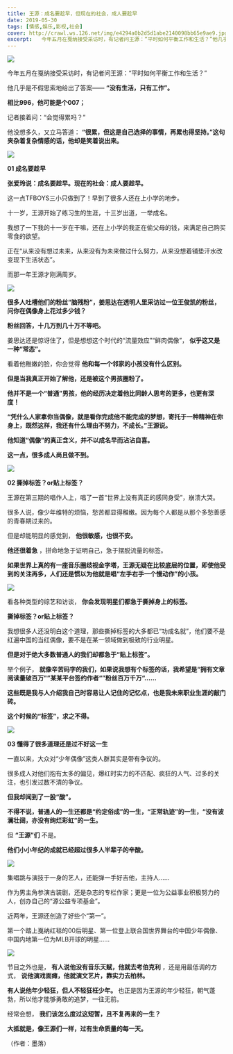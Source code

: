 ```yaml
---
title: 王源：成名要趁早，但现在的社会，成人要趁早
date: 2019-05-30
tags: [情感,娱乐,影视,社会]
cover: http://crawl.ws.126.net/img/e4294a0b2d5d1abe2140098bb65e9ae9.jpg
excerpt:   今年五月在戛纳接受采访时，有记者问王源：“平时如何平衡工作和生活？”他几乎是不假思索地给出
---
```

![](http://crawl.ws.126.net/img/e4294a0b2d5d1abe2140098bb65e9ae9.jpg)  

今年五月在戛纳接受采访时，有记者问王源：“平时如何平衡工作和生活？”

他几乎是不假思索地给出了答案—— **“没有生活，只有工作”。**

**相比996，他可能是个007；**

记者接着问：“会觉得累吗？”

他没想多久，又立马答道： **“很累，但这是自己选择的事情，再累也得坚持。”这句夹杂着复杂情感的话，他却是笑着说出来。**

![](http://crawl.ws.126.net/img/24772a8a554a04f634853df1b4798fd3.jpg)  

**01 成名要趁早**

**张爱玲说：成名要趁早。现在的社会：成人要趁早。**

这一点TFBOYS三小只做到了！早到了很多人还在上小学的地步。

十一岁，王源开始了练习生的生涯，十三岁出道，一举成名。

我想了一下我的十一岁在干嘛，还在上小学的我正在偷父母的钱，来满足自己购买零食的欲望。

正在“从来没有想过未来，从来没有为未来做过什么努力，从来没想着铺垫汗水改变现下生活状态”。

而那一年王源才刚满周岁。

![](http://crawl.ws.126.net/img/b4ab62ca8a954624ece6345bab942dec.jpg)  

**很多人吐槽他们的粉丝“脑残粉”，姜思达在透明人里采访过一位王俊凯的粉丝，问你在偶像身上花过多少钱？**

**粉丝回答，十几万到几十万不等吧。**

姜思达还是惊讶住了，但是想想这个时代的“流量效应”“鲜肉偶像”， **似乎这又是一种“常态”。**

看着他稚嫩的脸，你会觉得 **他和每一个邻家的小孩没有什么区别。**

**但是当我真正开始了解他，还是被这个男孩圈粉了。**

**他并不是一个“普通”男孩，他的经历决定着他比同龄人思考的更多，也更有深度！**

**“凭什么人家拿你当偶像，就是看你完成他不能完成的梦想，寄托于一种精神在你身上，既然这样，我还有什么理由不努力，不成长。”王源说。**

**他知道“偶像”的真正含义，并不以成名早而沾沾自喜。**

**这一点，很多成人尚且做不到。**

![](http://crawl.ws.126.net/img/cc0783e64430affcbfbf5d9c2766be74.jpg)  

**02 撕掉标签？or贴上标签？**

王源在第三期的唱作人上，唱了一首“世界上没有真正的感同身受”，崩溃大哭。

很多人说，像少年维特的烦恼，愁苦都显得稚嫩。因为每个人都是从那个多愁善感的青春期过来的。

但是却能明显的感觉到， **他很敏感，也很不安。**

**他还很着急** ，拼命地急于证明自己，急于摆脱流量的标签。

**如果世界上真的有一座音乐圈歧视金字塔，王源无疑在比较底层的位置，即使他受到的关注再多，人们还是惯以为他就是唱“左手右手一个慢动作”的小孩。**

![](http://crawl.ws.126.net/img/d420dcdf5b806363bf6417df2fb927f1.jpg)  

看各种类型的综艺和访谈， **你会发现明星们都急于撕掉身上的标签。**

**撕掉标签？or贴上标签？**

我想很多人还没明白这个道理，那些撕掉标签的大多都已“功成名就”，他们要不是红遍中国的当红偶像，要不是在某一领域做到极致的行业明星。

**但是对于绝大多数普通人的我们却都急于“贴上标签”。**

举个例子， **就像辛苦码字的我们，如果说我想有个标签的话，我希望是“拥有文章阅读量破百万"”某某平台签约作者“”粉丝百万千万“……**

**这些既是我与人介绍我自己时容易让人记住的记忆点，也是我未来职业生涯的敲门砖。**

**这个时候的“标签”，求之不得。**

![](http://crawl.ws.126.net/img/96c1cb656c5ad14f0bd7629b01698240.jpg)  

**03 懂得了很多道理还是过不好这一生**

一直以来，大众对“少年偶像”这类人群其实是带有争议的。

很多成人对他们抱有太多的偏见，爆红时实力的不匹配、疯狂的人气、过多的关注，也引发过数不清的争议。

**但我却闻到了一股“酸”。**

**不得不说，普通人的一生还都是“约定俗成”的一生，“正常轨迹”的一生，“没有波澜壮阔，亦没有绚烂彩虹”的一生。**

但 **“王源”们** 不是。

**他们小小年纪的成就已经超过很多人半辈子的辛酸。**

![](http://crawl.ws.126.net/img/a2c4ba508d53e9d3e103d74b61b01cc0.jpg)  

集唱跳与演技于一身的艺人，还能弹一手好吉他，主持人......

作为男主角参演古装剧，还是杂志的专栏作家；更是一位为公益事业积极努力的人，创办自己的“源公益专项基金”。

近两年，王源还创造了好些个“第一”。

第一个踏上戛纳红毯的00后明星、第一位登上联合国世界舞台的中国少年偶像、中国内地第一位为MLB开球的明星......

![](http://crawl.ws.126.net/img/daeed83f942316341b97d84f9557623f.jpg)  

节目之外也是， **有人说他没有音乐天赋，他就去考伯克利** ，还是用最低调的方式， **说他演戏面瘫，他就演文艺片，靠实力去柏林。**

**有人说他年少轻狂，但人不轻狂枉少年。** 也正是因为王源的年少轻狂，朝气蓬勃，所以他才能够勇敢的追梦，一往无前。

经常会想， **我们该怎么度过这短暂，且不复再来的一生？**

**大抵就是，像王源们一样，过有生命质量的每一天。**

（作者：墨落）


